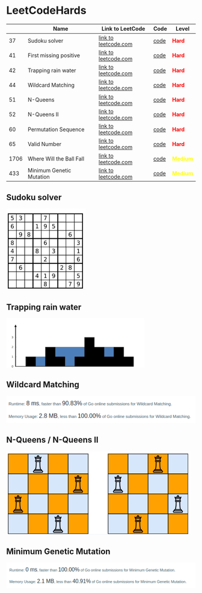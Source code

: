 # LeetCodeHards

|     | Name         | Link to LeetCode                                                     | Code                                        | Level                                        |
|-----|--------------|----------------------------------------------------------------------|---------------------------------------------|----------------------------------------------|
| 37  | Sudoku solver | [link to leetcode.com](https://leetcode.com/problems/sudoku-solver/) | [code](./hard/37_solve_sudoku.go)           | <span style="color:red">**Hard**</span>      |
| 41  | First missing positive | [link to leetcode.com](https://leetcode.com/problems/first-missing-positive/) | [code](./hard/41_first_missing_positive.go) | <span style="color:red">**Hard**</span>      |
| 42  | Trapping rain water | [link to leetcode.com](https://leetcode.com/problems/trapping-rain-water/) | [code](./hard/42_trapping_rain_water.go)    | <span style="color:red">**Hard**</span>      |
| 44  | Wildcard Matching | [link to leetcode.com](https://leetcode.com/problems/wildcard-matching/) | [code](./hard/44_wildcard_matching.go)      | <span style="color:red">**Hard**</span>      |
| 51  | N-Queens | [link to leetcode.com](https://leetcode.com/problems/n-queens/) | [code](./hard/51_n_queens.go)               | <span style="color:red">**Hard**</span>      |
| 52  | N-Queens II | [link to leetcode.com](https://leetcode.com/problems/n-queens-ii/) | [code](./hard/51_n_queens.go)               | <span style="color:red">**Hard**</span>      |
| 60  | Permutation Sequence | [link to leetcode.com](https://leetcode.com/permutation-sequence/) | [code](./hard/60_permutation_sequence.go)   | <span style="color:red">**Hard**</span>      |
| 65  | Valid Number | [link to leetcode.com](https://leetcode.com/problems/valid-number/) | [code](./hard/65_valid_number.go)   | <span style="color:red">**Hard**</span>      |
| 1706  | Where Will the Ball Fall | [link to leetcode.com](https://leetcode.com/problems/where-will-the-ball-fall/) | [code](./medium/1706_where_will_the_ball_fall.go) | <span style="color:yellow">**Medium**</span> |
| 433  | Minimum Genetic Mutation | [link to leetcode.com](https://leetcode.com/problems/minimum-genetic-mutation/) | [code](./medium/433_minimum_genetic_mutation.go) | <span style="color:yellow">**Medium**</span> |

## Sudoku solver
![37](./img/37.png)

## Trapping rain water
![42](./img/42.png)

## Wildcard Matching
![44-res](./img/44-res.png)

## N-Queens / N-Queens II
![51](./img/51.png)

## Minimum Genetic Mutation
![443-res](./img/443-res.png)